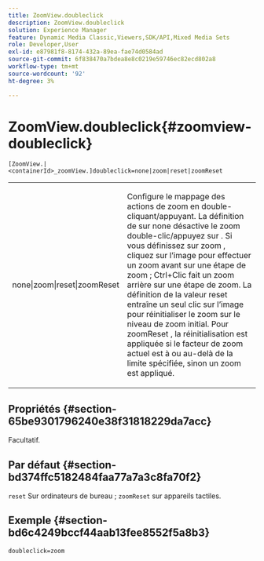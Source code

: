 ```yaml
---
title: ZoomView.doubleclick
description: ZoomView.doubleclick
solution: Experience Manager
feature: Dynamic Media Classic,Viewers,SDK/API,Mixed Media Sets
role: Developer,User
exl-id: e87981f8-8174-432a-89ea-fae74d0584ad
source-git-commit: 6f838470a7bdea8e8c0219e59746ec82ecd802a8
workflow-type: tm+mt
source-wordcount: '92'
ht-degree: 3%

---
```


# ZoomView.doubleclick{#zoomview-doubleclick}

`[ZoomView.|<containerId>_zoomView.]doubleclick=none|zoom|reset|zoomReset`

<table id="table_E314540D347D47699C04EB80D20C0721"> 
 <tbody> 
  <tr> 
   <td colname="col1"> <p> <span class="codeph"> none|zoom|reset|zoomReset </span> </p> </td> 
   <td colname="col2"> <p> Configure le mappage des actions de zoom en double-cliquant/appuyant. La définition de sur <span class="codeph"> none </span> désactive le zoom double-clic/appuyez sur . Si vous définissez sur <span class="codeph"> zoom </span>, cliquez sur l’image pour effectuer un zoom avant sur une étape de zoom ; Ctrl+Clic fait un zoom arrière sur une étape de zoom. La définition de la valeur <span class="codeph"> reset </span> entraîne un seul clic sur l’image pour réinitialiser le zoom sur le niveau de zoom initial. Pour <span class="codeph"> zoomReset </span>, la réinitialisation est appliquée si le facteur de zoom actuel est à ou au-delà de la limite spécifiée, sinon un zoom est appliqué. </p> </td> 
  </tr> 
 </tbody> 
</table>

## Propriétés {#section-65be9301796240e38f31818229da7acc}

Facultatif.

## Par défaut {#section-bd374ffc5182484faa77a7a3c8fa70f2}

`reset` Sur ordinateurs de bureau ; `zoomReset` sur appareils tactiles.

## Exemple {#section-bd6c4249bccf44aab13fee8552f5a8b3}

`doubleclick=zoom`
